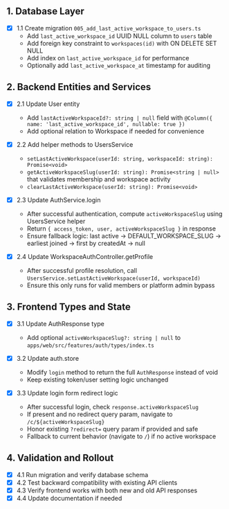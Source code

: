 ## 1. Database Layer

- [x] 1.1 Create migration `005_add_last_active_workspace_to_users.ts`
  - Add `last_active_workspace_id` UUID NULL column to `users` table
  - Add foreign key constraint to `workspaces(id)` with ON DELETE SET NULL
  - Add index on `last_active_workspace_id` for performance
  - Optionally add `last_active_workspace_at` timestamp for auditing

## 2. Backend Entities and Services

- [x] 2.1 Update User entity
  - Add `lastActiveWorkspaceId?: string | null` field with `@Column({ name: 'last_active_workspace_id', nullable: true })`
  - Add optional relation to Workspace if needed for convenience

- [x] 2.2 Add helper methods to UsersService
  - `setLastActiveWorkspace(userId: string, workspaceId: string): Promise<void>`
  - `getActiveWorkspaceSlug(userId: string): Promise<string | null>` that validates membership and workspace activity
  - `clearLastActiveWorkspace(userId: string): Promise<void>`

- [x] 2.3 Update AuthService.login
  - After successful authentication, compute `activeWorkspaceSlug` using UsersService helper
  - Return `{ access_token, user, activeWorkspaceSlug }` in response
  - Ensure fallback logic: last active → DEFAULT_WORKSPACE_SLUG → earliest joined → first by createdAt → null

- [x] 2.4 Update WorkspaceAuthController.getProfile
  - After successful profile resolution, call `UsersService.setLastActiveWorkspace(userId, workspaceId)`
  - Ensure this only runs for valid members or platform admin bypass

## 3. Frontend Types and State

- [x] 3.1 Update AuthResponse type
  - Add optional `activeWorkspaceSlug?: string | null` to `apps/web/src/features/auth/types/index.ts`

- [x] 3.2 Update auth.store
  - Modify `login` method to return the full `AuthResponse` instead of void
  - Keep existing token/user setting logic unchanged

- [x] 3.3 Update login form redirect logic
  - After successful login, check `response.activeWorkspaceSlug`
  - If present and no redirect query param, navigate to `/c/${activeWorkspaceSlug}`
  - Honor existing `?redirect=` query param if provided and safe
  - Fallback to current behavior (navigate to `/`) if no active workspace

## 4. Validation and Rollout

- [x] 4.1 Run migration and verify database schema
- [x] 4.2 Test backward compatibility with existing API clients
- [x] 4.3 Verify frontend works with both new and old API responses
- [x] 4.4 Update documentation if needed
